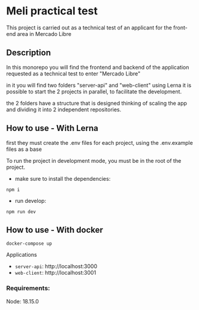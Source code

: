 # Meli practical test

This project is carried out as a technical test of an applicant for the front-end area in Mercado Libre

## Description

In this monorepo you will find the frontend and backend of the application requested as a technical test to enter "Mercado Libre"

in it you will find two folders "server-api" and "web-client" using Lerna it is possible to start the 2 projects in parallel, to facilitate the development.


the 2 folders have a structure that is designed thinking of scaling the app and dividing it into 2 independent repositories.

## How to use - With Lerna

first they must create the .env files for each project, using the .env.example files as a base

To run the project in development mode, you must be in the root of the project.

- make sure to install the dependencies:

```
npm i
```

- run develop:

```
npm run dev
```

## How to use - With docker

```
docker-compose up
```

Applications

- `server-api`: http://localhost:3000
- `web-client`: http://localhost:3001

### Requirements:

Node: 18.15.0
